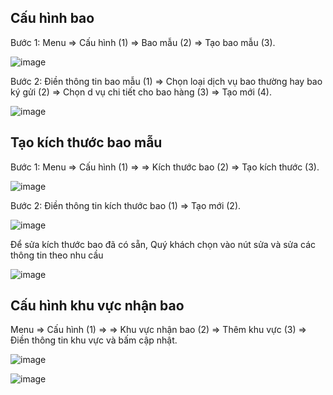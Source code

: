 ## Cấu hình bao

Bước 1: Menu => Cấu hình (1) => Bao mẫu (2) => Tạo bao mẫu (3).

![image](https://user-images.githubusercontent.com/85599407/184499565-4024c585-cd6c-43ce-88c9-e0f04d940cee.png)

Bước 2: Điền thông tin bao mẫu (1) => Chọn loại dịch vụ bao thường hay bao ký gửi (2) => Chọn d vụ chi tiết cho bao hàng (3) => Tạo mới (4).

![image](https://user-images.githubusercontent.com/85599407/184499674-c0c08acf-8e16-4fa2-b582-2cc6312b86f4.png)

## Tạo kích thước bao mẫu

Bước 1: Menu => Cấu hình (1) => => Kích thước bao (2) => Tạo kích thước (3).

![image](https://user-images.githubusercontent.com/85599407/184499919-bb478d8f-0a3c-41ed-9c30-46f211ad591f.png)

Bước 2: Điền thông tin kích thước bao (1) => Tạo mới (2).

![image](https://user-images.githubusercontent.com/85599407/184499988-ce0a2bdd-4442-4670-9aaa-5a64ac1dd879.png)

Để sửa kích thước bao đã có sẵn, Quý khách chọn vào nút sửa và sửa các thông tin theo nhu cầu

![image](https://user-images.githubusercontent.com/85599407/184500070-48669eb3-cbaf-4447-b0c2-7dfaf0ca0d3c.png)

## Cấu hình khu vực nhận bao

Menu => Cấu hình (1) => => Khu vực nhận bao (2) => Thêm khu vực (3) => Điền thông tin khu vực và bấm cập nhật.

![image](https://user-images.githubusercontent.com/85599407/184500204-c9bf7d9d-8d4b-4de4-98ed-1818447f70b5.png)

![image](https://user-images.githubusercontent.com/85599407/184500283-502c8109-fe9e-4cc8-9bd3-76501bbe96aa.png)
